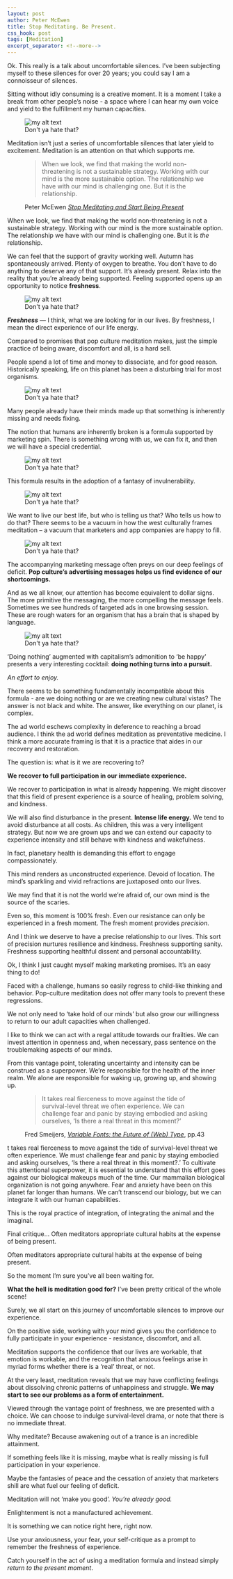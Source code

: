 ```yaml
---
layout: post
author: Peter McEwen
title: Stop Meditating. Be Present.
css_hook: post
tags: [Meditation]
excerpt_separator: <!--more-->
---
```


Ok. This really is a talk about uncomfortable silences. I’ve been subjecting myself to these silences for over 20 years; you could say I am a connoisseur of silences.<!--more-->

Sitting without idly consuming is a creative moment. It is a moment I take a break from other people’s noise - a space where I can hear my own voice and yield to the fulfillment my human capacities.

<figure>
  <img src="{% asset ted_slides/1.jpeg @path %}" alt="my alt text"/>
  <figcaption>Don't ya hate that?</figcaption>
</figure>

Meditation isn’t just a series of uncomfortable silences that later yield to excitement. Meditation is an attention on that which supports me.

<figure>
<blockquote>
    <p>When we look, we find that making the world non-threatening is not a sustainable strategy. Working with our mind is the more sustainable option. The relationship we have with our mind is challenging one. But it is the relationship.</p>
  </blockquote>
  <figcaption><p>Peter McEwen <em><a href="hhttps://www.ted.com/talks/peter_mcewen_stop_meditating_and_start_being_present">Stop Meditating and Start Being Present</a></em></p></figcaption>
</figure>

When we look, we find that making the world non-threatening is not a sustainable strategy. Working with our mind is the more sustainable option. The relationship we have with our mind is challenging one. But it is *the* relationship. 

We can feel that the support of gravity working well. Autumn has spontaneously arrived. Plenty of oxygen to breathe. You don’t have to do anything to deserve any of that support. It’s already present. Relax into the reality that you’re already being supported. Feeling supported opens up an opportunity to notice **freshness**.

<figure>
  <img src="{% asset ted_slides/2.jpeg @path %}" alt="my alt text"/>
  <figcaption>Don't ya hate that?</figcaption>
</figure>

**_Freshness_** — I think, what we are looking for in our lives. By freshness, I mean the direct experience of our life energy.

Compared to promises that pop culture meditation makes, just the simple practice of being aware, discomfort and all, is a hard sell.

People spend a lot of time and money to dissociate, and for good reason. Historically speaking, life on this planet has been a disturbing trial for most organisms.

<figure>
  <img src="{% asset ted_slides/5.jpeg @path %}" alt="my alt text"/>
  <figcaption>Don't ya hate that?</figcaption>
</figure>

Many people already have their minds made up that something is inherently missing and needs fixing.

The notion that humans are inherently broken is a formula supported by marketing spin. There is something wrong with us, we can fix it, and then we will have a special credential.

<figure>
  <img src="{% asset ted_slides/3.jpeg @path %}" alt="my alt text"/>
  <figcaption>Don't ya hate that?</figcaption>
</figure>

This formula results in the adoption of a fantasy of invulnerability.

<figure>
  <img src="{% asset ted_slides/8.jpeg @path %}" alt="my alt text"/>
  <figcaption>Don't ya hate that?</figcaption>
</figure>

We want to live our best life, but who is telling us that? Who tells us how to do that? There seems to be a vacuum in how the west culturally frames meditation – a vacuum that marketers and app companies are happy to fill. 

<figure>
  <img src="{% asset ted_slides/6.jpeg @path %}" alt="my alt text"/>
  <figcaption>Don't ya hate that?</figcaption>
</figure>

The accompanying marketing message often preys on our deep feelings of deficit. **Pop culture’s advertising messages helps us find evidence of our shortcomings.**

And as we all know, our attention has become equivalent to dollar signs. The more primitive the messaging, the more compelling the message feels. Sometimes we see hundreds of targeted ads in one browsing session. These are rough waters for an organism that has a brain that is shaped by language.

<figure>
  <img src="{% asset ted_slides/10.jpeg @path %}" alt="my alt text"/>
  <figcaption>Don't ya hate that?</figcaption>
</figure>

‘Doing nothing’ augmented with capitalism’s admonition to ‘be happy’ presents a very interesting cocktail: **doing nothing turns into a pursuit.** 

_An effort to enjoy._

There seems to be something fundamentally incompatible about this formula - are we doing nothing or are we creating new cultural vistas? The answer is not black and white. The answer, like everything on our planet, is complex.

The ad world eschews complexity in deference to reaching a broad audience. I think the ad world defines meditation as preventative medicine. I think a more accurate framing is that it is a practice that aides in our recovery and restoration.

The question is: what is it we are recovering to?

**We recover to full participation in our immediate experience.**

We recover to participation in what is already happening. We might discover that this field of present experience is a source of healing, problem solving, and kindness.

<!--more-->

We will also find disturbance in the present. **Intense life energy.** We tend to avoid disturbance at all costs. As children, this was a very intelligent strategy. But now we are grown ups and we can extend our capacity to experience intensity and still behave with kindness and wakefulness.

In fact, planetary health is demanding this effort to engage compassionately.

This mind renders as unconstructed experience. Devoid of location. The mind’s sparkling and vivid refractions are juxtaposed onto our lives.

We may find that it is not the world we’re afraid of, our own mind is the source of the scaries.

Even so, this moment is 100% fresh. Even our resistance can only be experienced in a fresh moment. The fresh moment provides *precision*.

And I think we deserve to have a precise relationship to our lives. This sort of precision nurtures resilience and kindness. Freshness supporting sanity. Freshness supporting healthful dissent and personal accountability.

Ok, I think I just caught myself making marketing promises. It’s an easy thing to do!

Faced with a challenge, humans so easily regress to child-like thinking and behavior. Pop-culture meditation does not offer many tools to prevent these regressions.

We not only need to ‘take hold of our minds’ but also grow our willingness to return to our adult capacities when challenged.

I like to think we can act with a regal attitude towards our frailties. We can invest attention in openness and, when necessary, pass sentence on the troublemaking aspects of our minds.

From this vantage point, tolerating uncertainty and intensity can be construed as a superpower. We’re responsible for the health of the inner realm. We alone are responsible for waking up, growing up, and showing up.

<figure>
<blockquote>
    <p>It takes real fierceness to move against the tide of survival-level threat we often experience. We can challenge fear and panic by staying embodied and asking ourselves, ‘Is there a real threat in this moment?’</p>
  </blockquote>
  <figcaption><p>Fred Smeijers, <em><a href="http://typographica.org/on-typography/variable-fonts">Variable Fonts: the Future of (Web) Type</a></em>, pp.43</p></figcaption>
</figure>

t takes real fierceness to move against the tide of survival-level threat we often experience. We must challenge fear and panic by staying embodied and asking ourselves, ‘Is there a real threat in this moment?.’ To cultivate this attentional superpower, it is essential to understand that this effort goes against our biological makeups much of the time. Our mammalian biological organization is not going anywhere. Fear and anxiety have been on this planet far longer than humans. We can’t transcend our biology, but we can integrate it with our human capabilities.

This is the royal practice of integration, of integrating the animal and the imaginal.

Final critique… Often meditators appropriate cultural habits at the expense of being present.

Often meditators appropriate cultural habits at the expense of being present.

So the moment I’m sure you’ve all been waiting for.

**What the hell is meditation good for?** I’ve been pretty critical of the whole scene!

Surely, we all start on this journey of uncomfortable silences to improve our experience.

On the positive side, working with your mind gives you the confidence to fully participate in your experience - resistance, discomfort, and all.

Meditation supports the confidence that our lives are workable, that emotion is workable, and the recognition that anxious feelings arise in myriad forms whether there is a ‘real’ threat, or not.

At the very least, meditation reveals that we may have conflicting feelings about dissolving chronic patterns of unhappiness and struggle. **We may start to see our problems as a form of entertainment.**

Viewed through the vantage point of freshness, we are presented with a choice. We can choose to indulge survival-level drama, or note that there is no immediate threat.

Why meditate? Because awakening out of a trance is an incredible attainment.

If something feels like it is missing, maybe what is really missing is full participation in your experience.

Maybe the fantasies of peace and the cessation of anxiety that marketers shill are what fuel our feeling of deficit.

Meditation will not ‘make you good’. _You’re already good._

Enlightenment is not a manufactured achievement.

It is something we can notice right here, right now.

Use your anxiousness, your fear, your self-critique as a prompt to remember the freshness of experience.

Catch yourself in the act of using a meditation formula and instead simply _return to the present moment_.
